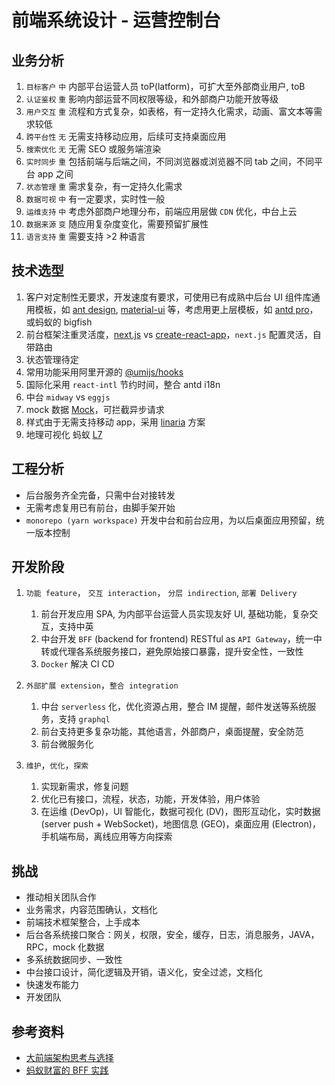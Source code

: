 # 前端系统设计 - 运营控制台

## 业务分析

1. `目标客户` `中` 内部平台运营人员 toP(latform)，可扩大至外部商业用户, toB
2. `认证鉴权` `重` 影响内部运营不同权限等级，和外部商户功能开放等级
3. `用户交互` `重` 流程和方式复杂，如表格，有一定持久化需求，动画、富文本等需求较低
4. `跨平台性` `无` 无需支持移动应用，后续可支持桌面应用
5. `搜索优化` `无` 无需 SEO 或服务端渲染
6. `实时同步` `重` 包括前端与后端之间，不同浏览器或浏览器不同 tab 之间，不同平台 app 之间
7. `状态管理` `重` 需求复杂，有一定持久化需求
8. `数据可视` `中` 有一定要求，实时性一般
9. `运维支持` `中` 考虑外部商户地理分布，前端应用层做 `CDN` 优化，中台上云
10. `数据来源` `变` 随应用复杂度变化，需要预留扩展性
11. `语言支持` `重` 需要支持 >2 种语言

## 技术选型

1. 客户对定制性无要求，开发速度有要求，可使用已有成熟中后台 UI 组件库通用模板，如 [ant design](https://ant.design/), [material-ui](https://material-ui.com/) 等，考虑用更上层模板，如 [antd pro](https://pro.ant.design/)，或蚂蚁的 bigfish
2. 前台框架注重灵活度，[next.js](https://nextjs.org/) vs [create-react-app](https://reactjs.org/docs/create-a-new-react-app.html)，`next.js` 配置灵活，自带路由
3. 状态管理待定
4. 常用功能采用阿里开源的 [@umijs/hooks](https://hooks.umijs.org/zh-CN/antd/use-form-table)
5. 国际化采用 `react-intl` 节约时间，整合 antd i18n
6. 中台 `midway` vs `eggjs`
7. mock 数据 [Mock](https://github.com/nuysoft/Mock)，可拦截异步请求
8. 样式由于无需支持移动 app，采用 [linaria](https://linaria.now.sh/) 方案
9. 地理可视化 蚂蚁 [L7](https://github.com/antvis/L7)

## 工程分析

- 后台服务齐全完备，只需中台对接转发
- 无需考虑复用已有前台，由脚手架开始
- `monorepo (yarn workspace)` 开发中台和前台应用，为以后桌面应用预留，统一版本控制

## 开发阶段

1. `功能 feature`， `交互 interaction`， `分层 indirection`, `部署 Delivery`

   1. 前台开发应用 SPA, 为内部平台运营人员实现友好 UI, 基础功能，复杂交互，支持中英
   2. 中台开发 `BFF` (backend for frontend) RESTful as `API Gateway`，统一中转或代理各系统服务接口，避免原始接口暴露，提升安全性，一致性
   3. `Docker` 解决 CI CD

2. `外部扩展 extension`，`整合 integration`

   1. 中台 `serverless` 化，优化资源占用，整合 IM 提醒，邮件发送等系统服务，支持 `graphql`
   2. 前台支持更多复杂功能，其他语言，外部商户，桌面提醒，安全防范
   3. 前台微服务化

3. `维护`，`优化`，`探索`
   1. 实现新需求，修复问题
   2. 优化已有接口，流程，状态，功能，开发体验，用户体验
   3. 在运维 (DevOp)，UI 智能化，数据可视化 (DV)，图形互动化，实时数据 (server push + WebSocket)，地图信息 (GEO)，桌面应用 (Electron)，手机端布局，离线应用等方向探索

## 挑战

- 推动相关团队合作
- 业务需求，内容范围确认，文档化
- 前端技术框架整合，上手成本
- 后台各系统接口聚合：网关，权限，安全，缓存，日志，消息服务，JAVA，RPC，mock 化数据
- 多系统数据同步、一致性
- 中台接口设计，简化逻辑及开销，语义化，安全过滤，文档化
- 快速发布能力
- 开发团队

## 参考资料

- [大前端架构思考与选择](https://www.jianshu.com/p/bb8ac7db7e2d)
- [蚂蚁财富的 BFF 实践](https://os.alipayobjects.com/rmsportal/WtUmBLJSmqtDHkvJzuzM.pdf)